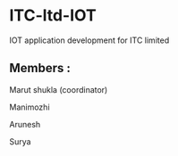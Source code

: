 # ITC-ltd-IOT
IOT application development for ITC limited


## Members :
Marut shukla (coordinator)

Manimozhi

Arunesh

Surya
